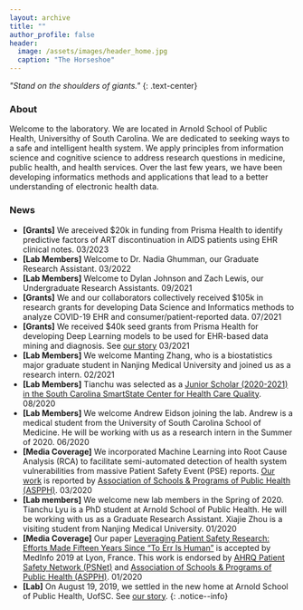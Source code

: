 ```yaml
---
layout: archive
title: ""
author_profile: false
header:
  image: /assets/images/header_home.jpg
  caption: "The Horseshoe"
---
```


*"Stand on the shoulders of giants."*
{: .text-center}

### About
Welcome to the laboratory. We are located in Arnold School of Public Health, Universithy of South Carolina. We are dedicated to seeking ways to a safe and intelligent health system. We apply principles from information science and cognitive science to address research questions in medicine, public health, and health services. Over the last few years, we have been developing informatics methods and applications that lead to a better understanding of electronic health data.

### News
- **[Grants]** We areceived $20k in funding from Prisma Health to identify predictive factors of ART discontinuation in AIDS patients using EHR clinical notes. 03/2023<br/>
- **[Lab Members]** Welcome to Dr. Nadia Ghumman, our Graduate Research Assistant. 03/2022<br/>
- **[Lab Members]** Welcome to Dylan Johnson and Zach Lewis, our Undergraduate Research Assistants. 09/2021<br/>
- **[Grants]** We and our collaborators collectively received $105k in research grants for developing Data Science and Informatics methods to analyze COVID-19 EHR and consumer/patient-reported data. 07/2021<br/>
- **[Grants]** We received $40k seed grants from Prisma Health for developing Deep Learning models to be used for EHR-based data mining and diagnosis. See [our story](https://www.sc.edu/study/colleges_schools/public_health/about/news/2021/prisma_seed_grants.php) 03/2021<br/>
- **[Lab Members]** We welcome Manting Zhang, who is a biostatistics major graduate student in Nanjing Medical University and joined us as a research intern. 02/2021<br/>
- **[Lab Members]** Tianchu was selected as  a [Junior Scholar (2020-2021) in the South Carolina SmartState Center for Health Care Quality](https://chq.sc.edu/people/junior-scholars-2020-2021-cohort/). 08/2020<br/>
- **[Lab Members]** We welcome Andrew Eidson joining the lab. Andrew is a medical student from the University of South Carolina School of Medicine. He will be working with us as a research intern in the Summer of 2020. 06/2020<br/>
- **[Media Coverage]** We incorporated Machine Learning into Root Cause Analysis (RCA) to facilitate semi-automated detection of health system vulnerabilities from massive Patient Safety Event (PSE) reports. [Our work](https://www.ncbi.nlm.nih.gov/pubmed/31864129) is reported by [Association of Schools & Programs of Public Health (ASPPH)](https://www.aspph.org/south-carolina-study-provides-systems-centered-analysis-of-patient-safety-events/). 03/2020<br/>
- **[Lab members]** We welcome new lab members in the Spring of 2020. Tianchu Lyu is a PhD student at Arnold School of Public Health. He will be working with us as a Graduate Research Assistant. Xiajie Zhou is a visiting student from Nanjing Medical University. 01/2020<br/>
- **[Media Coverage]** Our paper [Leveraging Patient Safety Research: Efforts Made Fifteen Years Since “To Err Is Human”](https://www.ncbi.nlm.nih.gov/pubmed/31438071) is accepted by MedInfo 2019 at Lyon, France. This work is endorsed by [AHRQ Patient Safety Network (PSNet)](https://psnet.ahrq.gov/issue/leveraging-patient-safety-research-efforts-made-fifteen-years-err-human) and [Association of Schools & Programs of Public Health (ASPPH)](https://www.aspph.org/south-carolina-researchers-examine-patient-safety-research-efforts/). 01/2020<br/>
- **[Lab]** On August 19, 2019, we settled in the new home at Arnold School of Public Health, UofSC. See [our story](https://www.sc.edu/study/colleges_schools/public_health/about/news/2019/hspm_faculty_chen_liang.php). 
{: .notice--info}